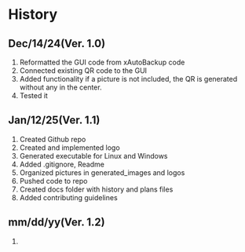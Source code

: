 # History 

## Dec/14/24(Ver. 1.0)

1. Reformatted the GUI code from xAutoBackup code
2. Connected existing QR code to the GUI
3. Added functionality if a picture is not included, the QR is generated
   without any in the center.
4. Tested it

## Jan/12/25(Ver. 1.1)

1. Created Github repo
2. Created and implemented logo
3. Generated executable for Linux and Windows
4. Added .gitignore, Readme
5. Organized pictures in generated_images and logos
6. Pushed code to repo
7. Created docs folder with history and plans files
8. Added contributing guidelines

## mm/dd/yy(Ver. 1.2)
1. 
